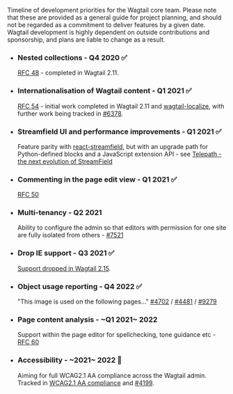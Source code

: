 Timeline of development priorities for the Wagtail core team. Please note that these are provided as a general guide for project planning, and should not be regarded as a commitment to deliver features by a given date. Wagtail development is highly dependent on outside contributions and sponsorship, and plans are liable to change as a result.

* ### Nested collections - Q4 2020 ✅
  [RFC 48](https://github.com/wagtail/rfcs/pull/48) - completed in Wagtail 2.11.
* ### Internationalisation of Wagtail content - Q1 2021 ✅
  [RFC 54](https://github.com/wagtail/rfcs/blob/master/text/054-internationalisation.md) - initial work completed in Wagtail 2.11 and [wagtail-localize](https://github.com/wagtail/wagtail-localize), with further work being tracked in [#6378](https://github.com/wagtail/wagtail/issues/6378).
* ### Streamfield UI and performance improvements - Q1 2021 ✅
  Feature parity with [react-streamfield](https://github.com/wagtail/wagtail-react-streamfield), but with an upgrade path for Python-defined blocks and a JavaScript extension API - see [Telepath - the next evolution of StreamField](https://wagtail.io/blog/telepath/)
* ### Commenting in the page edit view - Q1 2021 ✅
  [RFC 50](https://github.com/wagtail/rfcs/pull/50)
* ### Multi-tenancy - Q2 2021
  Ability to configure the admin so that editors with permission for one site are fully isolated from others - [#7521](https://github.com/wagtail/wagtail/discussions/7521)
* ### Drop IE support - Q3 2021  ✅
  [Support dropped in Wagtail 2.15](https://docs.wagtail.io/en/stable/editor_manual/browser_issues.html#ie11).
* ### Object usage reporting - Q4 2022   ✅
  "This image is used on the following pages..." [#4702](https://github.com/wagtail/wagtail/issues/4702) / [#4481](https://github.com/wagtail/wagtail/issues/4481) / [#9279](https://github.com/wagtail/wagtail/pull/9279)
* ### Page content analysis - ~Q1 2021~ 2022
  Support within the page editor for spellchecking, tone guidance etc - [RFC 60](https://github.com/wagtail/rfcs/pull/60)
* ### Accessibility - ~2021~ 2022 🚧
  Aiming for full WCAG2.1 AA compliance across the Wagtail admin. Tracked in [WCAG2.1 AA compliance](https://github.com/orgs/wagtail/projects/9/views/1) and [#4199](https://github.com/wagtail/wagtail/issues/4199).